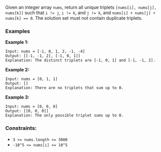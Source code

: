 Given an integer array `nums`, return all unique triplets `[nums[i], nums[j], nums[k]]` such that `i != j`, `i != k`, and `j != k`, and `nums[i] + nums[j] + nums[k] == 0`. The solution set must not contain duplicate triplets.

### Examples

**Example 1:**

```
Input: nums = [-1, 0, 1, 2, -1, -4]
Output: [[-1, -1, 2], [-1, 0, 1]]
Explanation: The distinct triplets are [-1, 0, 1] and [-1, -1, 2].
```

**Example 2:**

```
Input: nums = [0, 1, 1]
Output: []
Explanation: There are no triplets that sum up to 0.
```

**Example 3:**

```
Input: nums = [0, 0, 0]
Output: [[0, 0, 0]]
Explanation: The only possible triplet sums up to 0.
```

### Constraints:

* `3 <= nums.length <= 3000`
* `-10^5 <= nums[i] <= 10^5`
